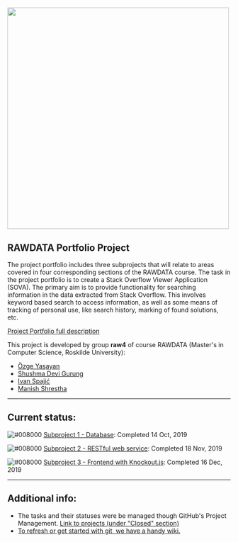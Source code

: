 # <img src="https://ruc.dk/sites/default/files/2017-05/ruc_logo_download_en.png" width=500px>


## RAWDATA Portfolio Project

The project portfolio includes three subprojects that will relate to areas covered in four corresponding sections of the RAWDATA course. The task in the project portfolio is to create a Stack Overflow Viewer 
Application (SOVA). The primary aim is to provide functionality for searching information in the data extracted from Stack Overflow. This involves keyword based search to access information, as well as some means of tracking of personal use, like search history, marking of found solutions, etc. 

[Project Portfolio full description](RAWDATA-ProjectPortfolio.pdf)

This project is developed by group **raw4** of course RAWDATA (Master's in Computer Science, Roskilde University):
- [Özge Yaşayan](https://github.com/ozgey99)
- [Shushma Devi Gurung](https://github.com/shus0001)
- [Ivan Spajić](https://github.com/ivanspajic)
- [Manish Shrestha](https://github.com/shrestaz)

----

## Current status:
![#008000](https://placehold.it/15/008000/000000?text=+) [Subproject 1 - Database](https://github.com/ivanspajic/SOVA/tree/master/Subproject1): Completed 14 Oct, 2019

![#008000](https://placehold.it/15/008000/000000?text=+) [Subproject 2 - RESTful web service](https://github.com/ivanspajic/SOVA/tree/master/Subproject2): Completed 18 Nov, 2019

![#008000](https://placehold.it/15/008000/000000?text=+) [Subproject 3 - Frontend with Knockout.js](https://github.com/ivanspajic/SOVA/tree/master/Subproject2): Completed 16 Dec, 2019

----

## Additional info:
- The tasks and their statuses were be managed though GitHub's Project Management. [Link to projects (under "Closed" section)](https://github.com/ivanspajic/SOVA/projects)
- [To refresh or get started with git, we have a handy wiki.](https://github.com/ivanspajic/SOVA/wiki)
